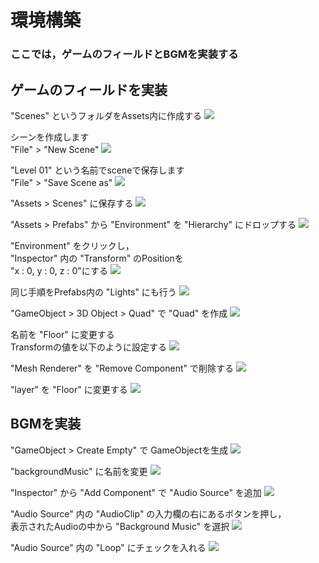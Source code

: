 # 環境構築
### ここでは，ゲームのフィールドとBGMを実装する
## ゲームのフィールドを実装
"Scenes" というフォルダをAssets内に作成する
<img src="../img/Environment-setup/create-new-folder.png">

シーンを作成します <br>
"File" > "New Scene" 
<img src="../img/Environment-setup/new-scene-select.png">

"Level 01" という名前でsceneで保存します<br>
"File" > "Save Scene as"
<img src="../img/Environment-setup/scene-save-as.png">

"Assets > Scenes" に保存する
<img src="../img/Environment-setup/save-scene-level01.png">

"Assets > Prefabs" から "Environment" を "Hierarchy" にドロップする
<img src="../img/Environment-setup/select-Environment.png">

"Environment" をクリックし，<br>
"Inspector" 内の "Transform" のPositionを <br>
"x : 0, y : 0, z : 0"にする
<img src="../img/Environment-setup/drop-Environment.png">

同じ手順をPrefabs内の "Lights" にも行う
<img src="../img/Environment-setup/drop-Lights.png">

"GameObject > 3D Object > Quad" で "Quad" を作成
<img src="../img/Environment-setup/create-Floor.png">

名前を "Floor" に変更する<br>
Transformの値を以下のように設定する
<img src="../img/Environment-setup/Floor-inspector.png">

"Mesh Renderer" を "Remove Component" で削除する
<img src="../img/Environment-setup/Floor-remove-MeshRenderer.png">

"layer" を "Floor" に変更する
<img src="../img/Environment-setup/change-layer-floor.png">

## BGMを実装
"GameObject > Create Empty" で GameObjectを生成
<img src="../img/Environment-setup/create-backgroundMusic.png">

"backgroundMusic" に名前を変更
<img src="../img/Environment-setup/rename-backgroundMusic.png">

"Inspector" から "Add Component" で "Audio Source" を追加
<img src="../img/Environment-setup/add-component-Audio.png">

"Audio Source" 内の "AudioClip" の入力欄の右にあるボタンを押し，<br>
表示されたAudioの中から "Background Music" を選択
<img src="../img/Environment-setup/select-backgroundMusic.png">

"Audio Source" 内の "Loop" にチェックを入れる
<img src="../img/Environment-setup/loop-backgroundMusic.png">
